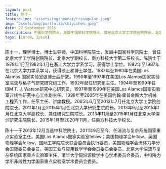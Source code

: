 ```yaml
---
layout: post
title: 陈十一
feature-img: "assets/img/header/triangular.jpeg"
img: "assets/img/portfolio/shiyichen.jpeg"
date: 27 September 2015
description: 中国科学院院士，发展中国家科学院院士，曾任北京大学工学院创院院长、北京大学副校长、南方科技大学第二任校长
tags: [Lorem, Ipsum]
---
```


陈十一，理学博士，博士生导师，中国科学院院士，发展中国家科学院院士，曾任北京大学工学院创院院长、北京大学副校长、南方科技大学第二任校长。陈院士于1978年1月至1982年1月在浙江大学力学系学习，获得学士学位。1982年至1987年在北京大学力学系学习，获得硕士和博士学位。1987年至1990年在美国Los Alamos 国家实验室做博士后研究。1990年至1997年在美国Los Alamos国家实验室湍流与格子气研究研究组工作，1992年起任研究组主任。1994年至1999年任IBM T. J. Watson研究中心研究员。1997年至1999年在美国Los Alamos国家实验室非线性研究中心工作副主任。1999年至2005年在美国约翰·霍普金斯大学机械工程系工作，任系主任、讲席教授。2005年6月至2013年7月任北京大学工学院创院院长。2011年1月至2015年1月任北京大学研究生院院长。2013年9月至2015年1月任北京大学副校长、兼任研究生院院长。2013年11月至2015年1月任北京大学深圳研究生院院长。2015年1月至2020年11月，任南方科技大学校长。

陈十一于2013年12月当选中科院院士。2011年9月至今，任湍流与复杂系统国家重点实验室主任。美国Los Alamos国家实验室fellow；美国物理学会fellow，英国物理学会fellow，国际工学院院长联合委员会执行委员，美国物理学会流体力学分会国际委员会委员，美国工业与应用数学学会会员委员会委员，北京大学湍流与复杂系统国家重点实验室主任，清华大学周培源数学中心学术委员会委员，中科院力学所非线性力学国家重点实验室学术委员会委员。
